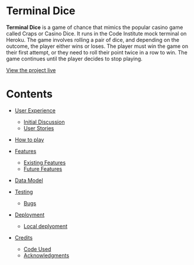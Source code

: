 # Terminal Dice
**Terminal Dice** is a game of chance that mimics the popular casino game called Craps or Casino Dice. It runs in the Code Institute mock terminal on Heroku. The game involves rolling a pair of dice, and depending on the outcome, the player either wins or loses. The player must win the game on their first attempt, or they need to roll their point twice in a row to win. The game continues until the player decides to stop playing.

[View the project live](https://terminal-dice.herokuapp.com/)

# Contents
* [User Experience](#user-experience)
  * [Initial Discussion](#initial-discussion)
  * [User Stories](#user-stories)
* [How to play](#how-to-play)
* [Features](#features)

  * [Existing Features](#existing-features)
  * [Future Features](#future-features)

* [Data Model](#data-model)
* [Testing](#testing)
  * [Bugs](#bugs) 



* [Deployment](#deployment)
  * [Local deplyoment](#local-deployment)

* [Credits](#credits)

  * [Code Used](#code-used)
  * [Acknowledgments](#acknowledgments)  























 <!-- bugs 
the game_logic keeps printing the same dice over and over again - I had the varible in global scope and i never passed my function a argument



https://fsymbols.com/text-art/ - for terminal dice design

https://www.youtube.com/watch?v=u51Zjlnui4Y - colorama


https://fsymbols.com/text-art/ - ACSSI art -->